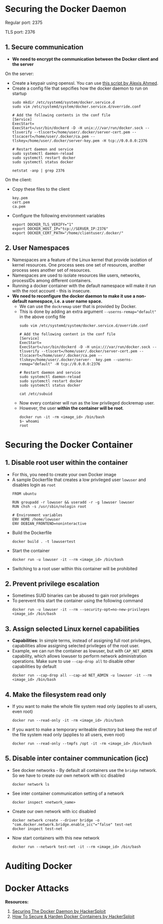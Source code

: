 # Securing the Docker Daemon
Regular port: 2375

TLS port: 2376

## 1. Secure communication
- **We need to encrypt the communication between the Docker client and the server**

On the server:
- Create a keypair using openssl. You can use [this script by Alexis Ahmed](https://github.com/AlexisAhmed/DockerSecurityEssentials/blob/main/Docker-TLS-Authentication/secure-docker-daemon.sh).
- Create a config file that sepcifies how the docker daemon to run on startup
  ```
  sudo mkdir /etc/systemd/system/docker.service.d
  sudo vim /etc/systemd/system/docker.service.d/override.conf

  # Add the following contents in the conf file
  [Service]
  ExecStart=
  ExecStart=/usr/bin/dockerd -D -H unix:///var/run/docker.sock --tlsverify --tlscert=/home/user/.docker/server-cert.pem --tlscacert=/home/user/.docker/ca.pem --tlskey=/home/user/.docker/server-key.pem -H tcp://0.0.0.0:2376

  # Restart daemon and service
  sudo systemctl daemon-reload
  sudo systemctl restart docker
  sudo systemctl status docker  

  netstat -anp | grep 2376
  ```

On the client:
- Copy these files to the client
  ```
  key.pem
  cert.pem
  ca.pem
  ```
- Configure the following environment variables
  ```
  export DOCKER_TLS_VERIFY="1"
  export DOCKER_HOST_IP="tcp://SERVER_IP:2376"
  export DOCKER_CERT_PATH="/home/clientuser/.docker/"
  ```

## 2. User Namespaces
- Namespaces are a feature of the Linux kernel that provide isolation of kernel resources. One process sees one set of resources, another process sees another set of resources.
- Namespaces are used to isolate resources like users, networks, processIDs among different containers.
- Running a docker container with the default namespace will make it run with the root account - this is insecure.
- **We need to reconfigure the docker daemon to make it use a non-default namespace, i.e. a user name space.**
  - We can use the `dockremap` user that is provided by Docker.
  - This is done by adding an extra argument `--userns-remap="default"` in the above config file
    ```
    sudo vim /etc/systemd/system/docker.service.d/override.conf

    # Add the following content in the conf file
    [Service]
    ExecStart=
    ExecStart=/usr/bin/dockerd -D -H unix:///var/run/docker.sock --tlsverify --tlscert=/home/user/.docker/server-cert.pem --tlscacert=/home/user/.docker/ca.pem --tlskey=/home/user/.docker/server-  key.pem --userns-remap="default" -H tcp://0.0.0.0:2376

    # Restart daemon and service
    sudo systemctl daemon-reload
    sudo systemctl restart docker
    sudo systemctl status docker

    cat /etc/subuid
    ```
  - Now every container will run as the low privileged dockremap user.
  - However, the user **within the container will be root**.
    ```
    docker run -it -rm <image_id> /bin/bash
    $~ whoami
    root
    ```

# Securing the Docker Container

## 1. Disable root user within the container
- For this, you need to create your own Docker image
- A sample Dockerfile that creates a low privileged user `lowuser` and disables login as `root`
  ```
  FROM ubuntu

  RUN groupadd -r lowuser && useradd -r -g lowuser lowuser
  RUN chsh -s /usr/sbin/nologin root 

  # Environment variables
  ENV HOME /home/lowuser
  ENV DEBIAN_FRONTEND=noninteractive
  ```
- Build the Dockerfile
  ```
  docker build . -t lowusertest
  ```
- Start the container
  ```
  docker run -u lowuser -it --rm <image_id> /bin/bash 
  ```
- Switching to a root user within this container will be prohibited

## 2. Prevent privilege escalation
- Sometimes SUID binaries can be abused to gain root privileges
- To perevent this start the container using the following command
  ```
  docker run -u lowuser -it --rm --security-opt=no-new-privileges <image_id> /bin/bash 
  ```

## 3. Assign selected Linux kernel capabilities
- **Capabilities**: In simple terms, instead of assigning full root privileges, capabilities allow assigning selected privileges of the root user.
- Example, we can run the container as lowuser, but with `CAP_NET_ADMIN` capability, which allows lowuser to perform network administration operations. Make sure to use `--cap-drop all` to disable other capabilities by default
  ```
  docker run --cap-drop all --cap-ad NET_ADMIN -u lowuser -it --rm <image_id> /bin/bash 
  ```

## 4. Make the filesystem read only
- If you want to make the whole file system read only (applies to all users, even root)
  ```
  docker run --read-only -it -rm <image_id> /bin/bash
  ```
- If you want to make a temporary writeable directory but keep the rest of the file system read only (applies to all users, even root)
  ```
  docker run --read-only --tmpfs /opt -it -rm <image_id> /bin/bash
  ```

## 5. Disable inter container communication (icc)
- See docker networks - By default all containers use the `bridge` network. So we have to create our own network with icc disabled
  ```
  docker network ls
  ```
- See inter container communication setting of a network
  ```
  docker inspect <network_name>
  ```
- Create our own network with icc disabled
  ```
  docker network create --driver bridge -o "com.docker.network.bridge.enable_icc"="false" test-net
  docker inspect test-net
  ```
- Now start containers with this new network
  ```
  docker run --network test-net -it --rm <image_id> /bin/bash
  ```

# Auditing Docker

# Docker Attacks

**Resources:**
1. [Securing The Docker Daemon by HackerSploit](https://www.youtube.com/watch?v=70QOBVwLyC0&list=PLBf0hzazHTGNv0-GVWZoveC49pIDHEHbn&index=7)
2. [How To Secure & Harden Docker Containers by HackerSploit](https://www.youtube.com/watch?v=CQLtT_qeB40&list=PLBf0hzazHTGNv0-GVWZoveC49pIDHEHbn&index=6)
